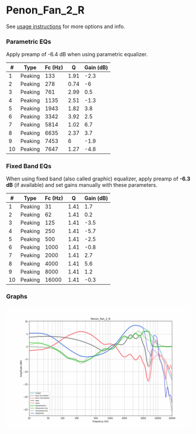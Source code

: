 # Penon_Fan_2_R
See [usage instructions](https://github.com/jaakkopasanen/AutoEq#usage) for more options and info.

### Parametric EQs
Apply preamp of -6.4 dB when using parametric equalizer.

|   # | Type    |   Fc (Hz) |    Q |   Gain (dB) |
|-----|---------|-----------|------|-------------|
|   1 | Peaking |       133 | 1.91 |        -2.3 |
|   2 | Peaking |       278 | 0.74 |        -6   |
|   3 | Peaking |       761 | 2.99 |         0.5 |
|   4 | Peaking |      1135 | 2.51 |        -1.3 |
|   5 | Peaking |      1943 | 1.82 |         3.8 |
|   6 | Peaking |      3342 | 3.92 |         2.5 |
|   7 | Peaking |      5814 | 1.02 |         6.7 |
|   8 | Peaking |      6635 | 2.37 |         3.7 |
|   9 | Peaking |      7453 | 6    |        -1.9 |
|  10 | Peaking |      7647 | 1.27 |        -4.8 |

### Fixed Band EQs
When using fixed band (also called graphic) equalizer, apply preamp of **-6.3 dB** (if available) and set gains manually with these parameters.

|   # | Type    |   Fc (Hz) |    Q |   Gain (dB) |
|-----|---------|-----------|------|-------------|
|   1 | Peaking |        31 | 1.41 |         1.7 |
|   2 | Peaking |        62 | 1.41 |         0.2 |
|   3 | Peaking |       125 | 1.41 |        -3.5 |
|   4 | Peaking |       250 | 1.41 |        -5.7 |
|   5 | Peaking |       500 | 1.41 |        -2.5 |
|   6 | Peaking |      1000 | 1.41 |        -0.8 |
|   7 | Peaking |      2000 | 1.41 |         2.7 |
|   8 | Peaking |      4000 | 1.41 |         5.6 |
|   9 | Peaking |      8000 | 1.41 |         1.2 |
|  10 | Peaking |     16000 | 1.41 |        -0.3 |

### Graphs
![](./Penon_Fan_2_R.png)
